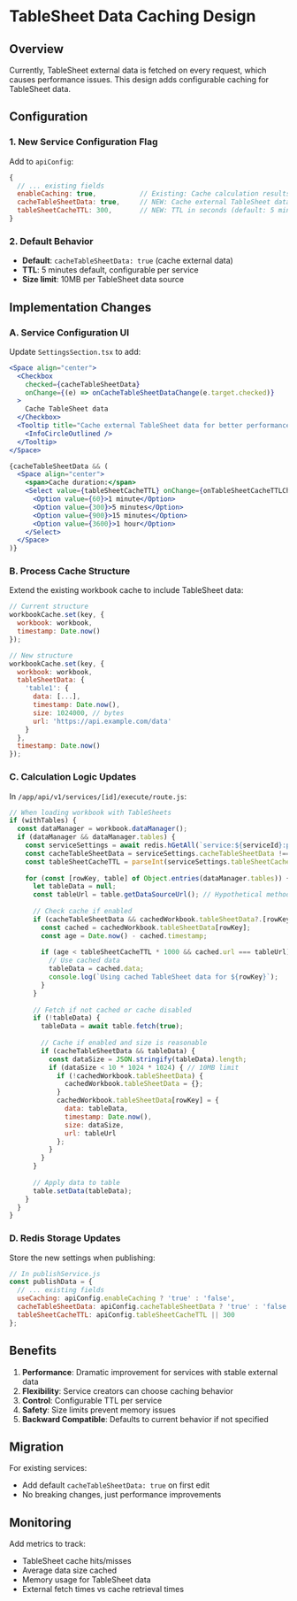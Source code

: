 # TableSheet Data Caching Design

## Overview
Currently, TableSheet external data is fetched on every request, which causes performance issues. This design adds configurable caching for TableSheet data.

## Configuration

### 1. New Service Configuration Flag
Add to `apiConfig`:
```javascript
{
  // ... existing fields
  enableCaching: true,           // Existing: Cache calculation results
  cacheTableSheetData: true,     // NEW: Cache external TableSheet data
  tableSheetCacheTTL: 300,       // NEW: TTL in seconds (default: 5 minutes)
}
```

### 2. Default Behavior
- **Default**: `cacheTableSheetData: true` (cache external data)
- **TTL**: 5 minutes default, configurable per service
- **Size limit**: 10MB per TableSheet data source

## Implementation Changes

### A. Service Configuration UI
Update `SettingsSection.tsx` to add:
```jsx
<Space align="center">
  <Checkbox
    checked={cacheTableSheetData}
    onChange={(e) => onCacheTableSheetDataChange(e.target.checked)}
  >
    Cache TableSheet data
  </Checkbox>
  <Tooltip title="Cache external TableSheet data for better performance. Disable for real-time data.">
    <InfoCircleOutlined />
  </Tooltip>
</Space>

{cacheTableSheetData && (
  <Space align="center">
    <span>Cache duration:</span>
    <Select value={tableSheetCacheTTL} onChange={onTableSheetCacheTTLChange}>
      <Option value={60}>1 minute</Option>
      <Option value={300}>5 minutes</Option>
      <Option value={900}>15 minutes</Option>
      <Option value={3600}>1 hour</Option>
    </Select>
  </Space>
)}
```

### B. Process Cache Structure
Extend the existing workbook cache to include TableSheet data:
```javascript
// Current structure
workbookCache.set(key, {
  workbook: workbook,
  timestamp: Date.now()
});

// New structure
workbookCache.set(key, {
  workbook: workbook,
  tableSheetData: {
    'table1': {
      data: [...],
      timestamp: Date.now(),
      size: 1024000, // bytes
      url: 'https://api.example.com/data'
    }
  },
  timestamp: Date.now()
});
```

### C. Calculation Logic Updates

In `/app/api/v1/services/[id]/execute/route.js`:

```javascript
// When loading workbook with TableSheets
if (withTables) {
  const dataManager = workbook.dataManager();
  if (dataManager && dataManager.tables) {
    const serviceSettings = await redis.hGetAll(`service:${serviceId}:published`);
    const cacheTableSheetData = serviceSettings.cacheTableSheetData !== 'false';
    const tableSheetCacheTTL = parseInt(serviceSettings.tableSheetCacheTTL) || 300;
    
    for (const [rowKey, table] of Object.entries(dataManager.tables)) {
      let tableData = null;
      const tableUrl = table.getDataSourceUrl(); // Hypothetical method
      
      // Check cache if enabled
      if (cacheTableSheetData && cachedWorkbook.tableSheetData?.[rowKey]) {
        const cached = cachedWorkbook.tableSheetData[rowKey];
        const age = Date.now() - cached.timestamp;
        
        if (age < tableSheetCacheTTL * 1000 && cached.url === tableUrl) {
          // Use cached data
          tableData = cached.data;
          console.log(`Using cached TableSheet data for ${rowKey}`);
        }
      }
      
      // Fetch if not cached or cache disabled
      if (!tableData) {
        tableData = await table.fetch(true);
        
        // Cache if enabled and size is reasonable
        if (cacheTableSheetData && tableData) {
          const dataSize = JSON.stringify(tableData).length;
          if (dataSize < 10 * 1024 * 1024) { // 10MB limit
            if (!cachedWorkbook.tableSheetData) {
              cachedWorkbook.tableSheetData = {};
            }
            cachedWorkbook.tableSheetData[rowKey] = {
              data: tableData,
              timestamp: Date.now(),
              size: dataSize,
              url: tableUrl
            };
          }
        }
      }
      
      // Apply data to table
      table.setData(tableData);
    }
  }
}
```

### D. Redis Storage Updates
Store the new settings when publishing:
```javascript
// In publishService.js
const publishData = {
  // ... existing fields
  useCaching: apiConfig.enableCaching ? 'true' : 'false',
  cacheTableSheetData: apiConfig.cacheTableSheetData ? 'true' : 'false',
  tableSheetCacheTTL: apiConfig.tableSheetCacheTTL || 300
};
```

## Benefits

1. **Performance**: Dramatic improvement for services with stable external data
2. **Flexibility**: Service creators can choose caching behavior
3. **Control**: Configurable TTL per service
4. **Safety**: Size limits prevent memory issues
5. **Backward Compatible**: Defaults to current behavior if not specified

## Migration

For existing services:
- Add default `cacheTableSheetData: true` on first edit
- No breaking changes, just performance improvements

## Monitoring

Add metrics to track:
- TableSheet cache hits/misses
- Average data size cached
- Memory usage for TableSheet data
- External fetch times vs cache retrieval times